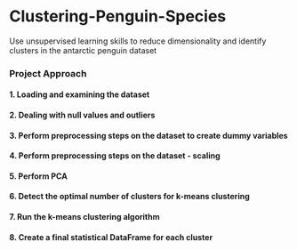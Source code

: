 # Clustering-Penguin-Species
Use unsupervised learning skills to reduce dimensionality and identify clusters in the antarctic penguin dataset


### Project Approach

#### 1. Loading and examining the dataset

#### 2. Dealing with null values and outliers

#### 3. Perform preprocessing steps on the dataset to create dummy variables

#### 4. Perform preprocessing steps on the dataset - scaling

#### 5. Perform PCA

#### 6. Detect the optimal number of clusters for k-means clustering

#### 7. Run the k-means clustering algorithm

#### 8. Create a final statistical DataFrame for each cluster
